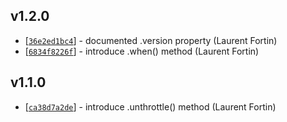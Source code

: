 ## v1.2.0
* [[`36e2ed1bc4`](https://github.com/lfortin/node-os-monitor/commit/36e2ed1bc44fa6faacbed63f8e7a78269c82c19f)] - documented .version property (Laurent Fortin)
* [[`6834f8226f`](https://github.com/lfortin/node-os-monitor/commit/6834f8226f1d55cc85ab59ef9bc88ff416e42a7a)] - introduce .when() method (Laurent Fortin)
## v1.1.0
* [[`ca38d7a2de`](https://github.com/lfortin/node-os-monitor/commit/ca38d7a2dea12ee33d559f25099feb115b390fa6)] - introduce .unthrottle() method (Laurent Fortin)
